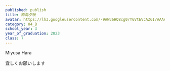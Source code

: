 ```yaml
---
published: publish
title: 原海夕咲
avatar: https://lh3.googleusercontent.com/-9AW36HQ8cg0/YGVtEVcAZ6I/AAAAAAAAABE/DKrY6oYhwt00ViuRVQVQHfbpqwP7KysXgCE0YBhgLKroEAL1Ocqyfp7lHoKs6YBpBZOt_p2RVKcifZXmE-G5baMVLuCUTdE7TjVS7ShVeHGkp1mQFqMb-poJqnKWVX9qRmLT6qVnHAQrcXI57kX23KW07LO6EwXtbFDOz6ACQ7zYpqTRg7DqR92LLPFe-3OrytbBGfn6KHRsTfmt-yeXrVev1KVouMDbUZmSS8oNqLQA4RwF_HcW_8cxEVtw8PZzvSGu5G-UExh7wZZMeMbFBw5mwnZYUV56MBE9YshAGoHEXFe5hVKrajnOz2tNCNGp6-1slY_OOgHSc346ZBIyBjiNH6LFYIB7VF9zrvQgKNBxhqo7-4YT12W6J2qJr095HKX-GLBunl-93Nom4R5lT1OaWEtW6_6JTeQQTAIPRKKpPIuAiHjEfaXeXDjpSl1eJCR-lmAPUrjHRSoKSckPH-wmIlMiHRh-ibro3OMcyNUo-Q-43UTmpCIqQE4CPFze53-h2XOxNS00d233Hrzxsyv0hhg_hZc8MOus-iq7XFaF8cYV4EVsiugQQKZjvwUGi3yRMICNstEJYXVL6b-BlmaJZMvyFne4NwVM82xtA2eY_Kjrg_MCug76Meh-Is-TxhQlmP4bJfbet9d9kcqcEwebjayJn6Ji_CsYNtYTgVhrQf0IGG34LQkQDeAh4b-FDjTBZMXhjlMs6LWwqIOeC8sNUo7ikGs2N7XJ3iEl_GCOFd5o7UK92UTVwFWM98T_QRETbFqz6LD1_AyQZBLRXNhjZVVkgmWGRml2BMPCBmIMG/IMG_3741.JPG
category: 04_B
school_year: 3
year_of_graduation: 2023
class: 7
---
```

Miyusa Hara

宜しくお願いします
